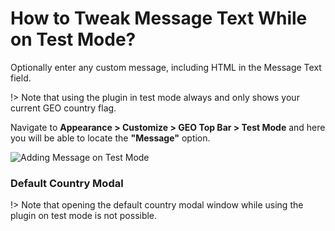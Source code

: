 # How to Tweak Message Text While on Test Mode?

Optionally enter any custom message, including HTML in the Message Text field.

!> Note that using the plugin in test mode always and only shows your current GEO country flag.

Navigate to **Appearance > Customize > GEO Top Bar > Test Mode** and here you will be able to locate the **"Message"** option.

![Adding Message on Test Mode](http://res.cloudinary.com/mypreview/image/upload/v1492287493/adding-message-on-test-mode_m6ktre.gif)

### Default Country Modal

!> Note that opening the default country modal window while using the plugin on test mode is not possible.
